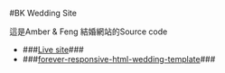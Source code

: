 #BK Wedding Site

這是Amber & Feng 結婚網站的Source code

- ###[Live site]()###
- ###[forever-responsive-html-wedding-template](http://themeforest.net/item/forever-responsive-html-wedding-template/11994338)###

